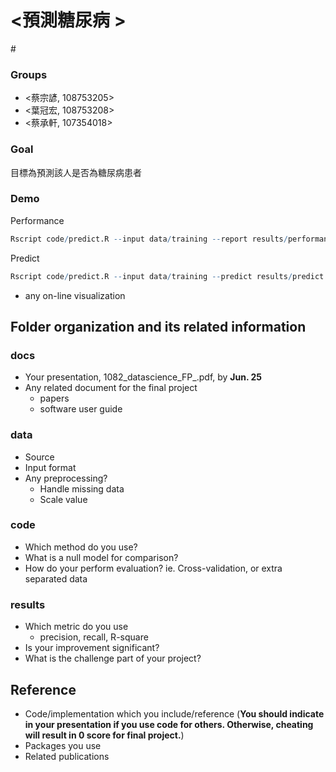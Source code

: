 # <預測糖尿病 >
#<Pima Indians Diabetes Database-Predict the onset of diabetes based on diagnostic measures>

### Groups
* <蔡宗諺, 108753205>
* <葉冠宏, 108753208>
* <蔡承軒, 107354018>


### Goal

目標為預測該人是否為糖尿病患者

### Demo 
Performance
```R
Rscript code/predict.R --input data/training --report results/performance.tsv
```
Predict
```R
Rscript code/predict.R --input data/training --predict results/predict.tsv
```

* any on-line visualization

## Folder organization and its related information

### docs
* Your presentation, 1082_datascience_FP_<Group4>.pdf, by **Jun. 25**
* Any related document for the final project
  * papers
  * software user guide



### data

* Source
* Input format
* Any preprocessing?
  * Handle missing data
  * Scale value

### code

* Which method do you use?
* What is a null model for comparison?
* How do your perform evaluation? ie. Cross-validation, or extra separated data

### results

* Which metric do you use 
  * precision, recall, R-square
* Is your improvement significant?
* What is the challenge part of your project?

## Reference
* Code/implementation which you include/reference (__You should indicate in your presentation if you use code for others. Otherwise, cheating will result in 0 score for final project.__)
* Packages you use
* Related publications


